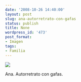 ```yaml
---
date: '2008-10-26 14:40:00'
layout: post
slug: ana-autorretrato-con-gafas
status: publish
title: None
wordpress_id: '473'
post_format:
- Imagen
tags:
- Familia
---
```


![](http://jjdenis.files.wordpress.com/2012/04/fd9udze4sfj9x0h0fwvpyjwfo1_r1_1280.png)

Ana. Autorretrato con gafas.
